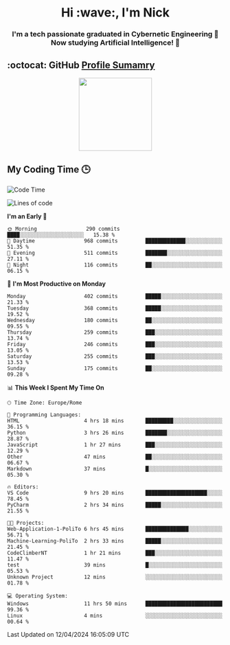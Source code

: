 <h1 align="center">Hi :wave:, I'm Nick</h1>

<h3 align="center">I'm a tech passionate graduated in Cybernetic Engineering 🤖<br>
Now studying Artificial Intelligence! 🧠</h3>


## :octocat: GitHub <a href="https://github.com/vn7n24fzkq/github-profile-summary-cards">Profile Sumamry</a>

<p align="center">
   <img style="height:170px;display:inline-block"  src="http://github-profile-summary-cards.vercel.app/api/cards/profile-details?username=CodeClimberNT&theme=github_dark" />
<!--    <img style="height:170px;display:inline-block"  src="http://github-profile-summary-cards.vercel.app/api/cards/repos-per-language?username=CodeClimberNT&theme=github_dark&exclude=" /> -->
</p>

 ## My Coding Time 🕒
 
<!--START_SECTION:waka-->
![Code Time](http://img.shields.io/badge/Code%20Time-147%20hrs%2059%20mins-blue)

![Lines of code](https://img.shields.io/badge/From%20Hello%20World%20I%27ve%20Written-2.5%20million%20lines%20of%20code-blue)

**I'm an Early 🐤** 

```text
🌞 Morning                290 commits         ████░░░░░░░░░░░░░░░░░░░░░   15.38 % 
🌆 Daytime                968 commits         █████████████░░░░░░░░░░░░   51.35 % 
🌃 Evening                511 commits         ███████░░░░░░░░░░░░░░░░░░   27.11 % 
🌙 Night                  116 commits         ██░░░░░░░░░░░░░░░░░░░░░░░   06.15 % 
```
📅 **I'm Most Productive on Monday** 

```text
Monday                   402 commits         █████░░░░░░░░░░░░░░░░░░░░   21.33 % 
Tuesday                  368 commits         █████░░░░░░░░░░░░░░░░░░░░   19.52 % 
Wednesday                180 commits         ██░░░░░░░░░░░░░░░░░░░░░░░   09.55 % 
Thursday                 259 commits         ███░░░░░░░░░░░░░░░░░░░░░░   13.74 % 
Friday                   246 commits         ███░░░░░░░░░░░░░░░░░░░░░░   13.05 % 
Saturday                 255 commits         ███░░░░░░░░░░░░░░░░░░░░░░   13.53 % 
Sunday                   175 commits         ██░░░░░░░░░░░░░░░░░░░░░░░   09.28 % 
```


📊 **This Week I Spent My Time On** 

```text
🕑︎ Time Zone: Europe/Rome

💬 Programming Languages: 
HTML                     4 hrs 18 mins       █████████░░░░░░░░░░░░░░░░   36.15 % 
Python                   3 hrs 26 mins       ███████░░░░░░░░░░░░░░░░░░   28.87 % 
JavaScript               1 hr 27 mins        ███░░░░░░░░░░░░░░░░░░░░░░   12.29 % 
Other                    47 mins             ██░░░░░░░░░░░░░░░░░░░░░░░   06.67 % 
Markdown                 37 mins             █░░░░░░░░░░░░░░░░░░░░░░░░   05.30 % 

🔥 Editors: 
VS Code                  9 hrs 20 mins       ████████████████████░░░░░   78.45 % 
PyCharm                  2 hrs 34 mins       █████░░░░░░░░░░░░░░░░░░░░   21.55 % 

🐱‍💻 Projects: 
Web-Application-1-PoliTo 6 hrs 45 mins       ██████████████░░░░░░░░░░░   56.71 % 
Machine-Learning-PoliTo  2 hrs 33 mins       █████░░░░░░░░░░░░░░░░░░░░   21.45 % 
CodeClimberNT            1 hr 21 mins        ███░░░░░░░░░░░░░░░░░░░░░░   11.47 % 
test                     39 mins             █░░░░░░░░░░░░░░░░░░░░░░░░   05.53 % 
Unknown Project          12 mins             ░░░░░░░░░░░░░░░░░░░░░░░░░   01.78 % 

💻 Operating System: 
Windows                  11 hrs 50 mins      █████████████████████████   99.36 % 
Linux                    4 mins              ░░░░░░░░░░░░░░░░░░░░░░░░░   00.64 % 
```


 Last Updated on 12/04/2024 16:05:09 UTC
<!--END_SECTION:waka-->

